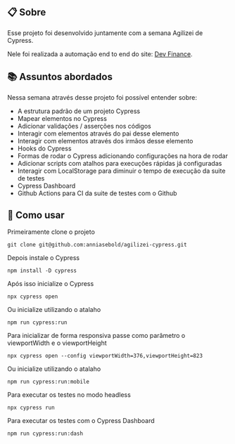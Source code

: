 ## 📋 Sobre
  Esse projeto foi desenvolvido juntamente com a semana Agilizei de Cypress.

  Nele foi realizada a automação end to end do site: [Dev Finance](https://devfinance-agilizei.netlify.app/#).

## 📚 Assuntos abordados

Nessa semana através desse projeto foi possível entender sobre:

- A estrutura padrão de um projeto Cypress
- Mapear elementos no Cypress
- Adicionar validações / asserções nos códigos
- Interagir com elementos através do pai desse elemento
- Interagir com elementos através dos irmãos desse elemento
- Hooks do Cypress
- Formas de rodar o Cypress adicionando configurações na hora de rodar
- Adicionar scripts com atalhos para execuções rápidas já configuradas
- Interagir com LocalStorage para diminuir o tempo de execução da suite de testes
- Cypress Dashboard
- Github Actions para CI da suite de testes com o Github


## 💾 Como usar

Primeiramente clone o projeto
      
    git clone git@github.com:anniasebold/agilizei-cypress.git

Depois instale o Cypress

    npm install -D cypress

Após isso inicialize o Cypress
    
    npx cypress open

Ou inicialize utilizando o atalaho

    npm run cypress:run

Para inicializar de forma responsiva passe como parâmetro o viewportWidth e o viewportHeight

    npx cypress open --config viewportWidth=376,viewportHeight=823

Ou inicialize utilizando o atalaho

    npm run cypress:run:mobile

Para executar os testes no modo headless

    npx cypress run

Para executar os testes com o Cypress Dashboard

    npm run cypress:run:dash
